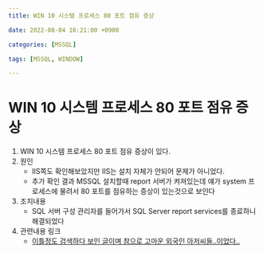 ```yaml
---
title: WIN 10 시스템 프로세스 80 포트 점유 증상

date: 2022-08-04 16:21:00 +0900

categories: [MSSQL]

tags: [MSSQL, WINDOW]

---
```


# WIN 10 시스템 프로세스 80 포트 점유 증상

1. WIN 10 시스템 프로세스 80 포트 점유 증상이 있다.
2. 원인
   + IIS쪽도 확인해보았지만 IIS는 설치 자체가 안되어 문제가 아니었다.
   + 추가 확인 결과 MSSQL 설치할때 report 서버가 켜져있는데 얘가 system 프로세스에 물려서 80 포트를 점유하는 증상이 있는것으로 보인다
3. 조치내용
   + SQL 서버 구성 관리자를 들어가서 SQL Server report services를 종료하니 해결되었다
4. 관련내용 링크
   + [이틀정도 검색하다 보인 글이며 참으로 고마운 외국인 아저씨들..이었다..](https://social.technet.microsoft.com/Forums/ie/en-US/bcc1f713-1fc9-42c9-8b9e-0a172d34c1c6/microsofthttpapi20-listening-on-port-80-in-new-windows-10-installation-why?forum=win10itpronetworking)
